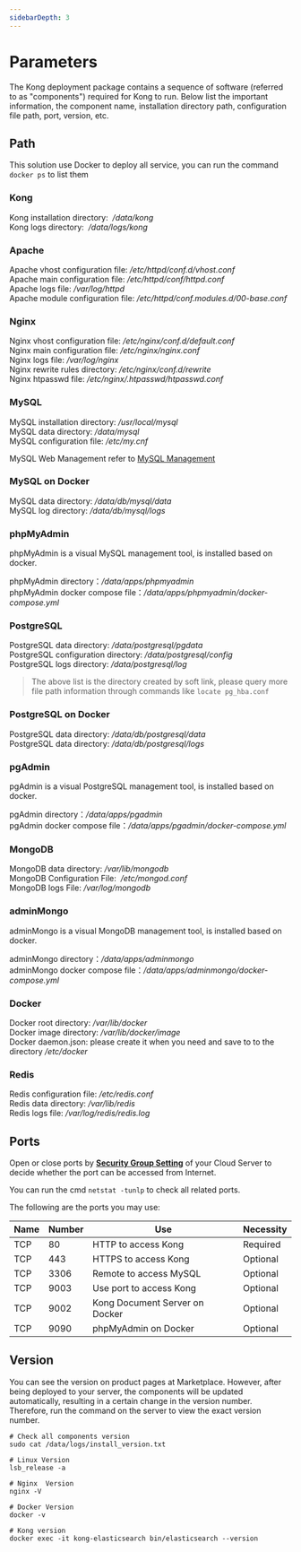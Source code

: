```yaml
---
sidebarDepth: 3
---
```


# Parameters

The Kong deployment package contains a sequence of software (referred to as "components") required for Kong to run. Below list the important information, the component name, installation directory path, configuration file path, port, version, etc.

## Path

This solution use Docker to deploy all service, you can run the command `docker ps` to list them

### Kong

Kong installation directory:  */data/kong*  
Kong logs directory:  */data/logs/kong*

### Apache

Apache vhost configuration file: _/etc/httpd/conf.d/vhost.conf_  
Apache main configuration file: _/etc/httpd/conf/httpd.conf_  
Apache logs file: _/var/log/httpd_  
Apache module configuration file: _/etc/httpd/conf.modules.d/00-base.conf_

### Nginx

Nginx vhost configuration file: _/etc/nginx/conf.d/default.conf_  
Nginx main configuration file: _/etc/nginx/nginx.conf_  
Nginx logs file: _/var/log/nginx_  
Nginx rewrite rules directory: _/etc/nginx/conf.d/rewrite_  
Nginx htpasswd file: _/etc/nginx/.htpasswd/htpasswd.conf_

### MySQL

MySQL installation directory: _/usr/local/mysql_  
MySQL data directory: _/data/mysql_  
MySQL configuration file: _/etc/my.cnf_

MySQL Web Management refer to [MySQL Management](/admin-mysql.md)

### MySQL on Docker

MySQL data directory: _/data/db/mysql/data_  
MySQL log directory: _/data/db/mysql/logs_

### phpMyAdmin

phpMyAdmin is a visual MySQL management tool, is installed based on docker.

phpMyAdmin directory：_/data/apps/phpmyadmin_  
phpMyAdmin docker compose file：_/data/apps/phpmyadmin/docker-compose.yml_

### PostgreSQL

PostgreSQL data directory: _/data/postgresql/pgdata_  
PostgreSQL configuration directory: _/data/postgresql/config_  
PostgreSQL logs directory: _/data/postgresql/log_

> The above list is the directory created by soft link, please query more file path information through commands like `locate pg_hba.conf`

### PostgreSQL on Docker

PostgreSQL data directory: _/data/db/postgresql/data_  
PostgreSQL data directory: _/data/db/postgresql/logs_

### pgAdmin

pgAdmin is a visual PostgreSQL management tool, is installed based on docker.

pgAdmin directory：_/data/apps/pgadmin_  
pgAdmin docker compose file：_/data/apps/pgadmin/docker-compose.yml_

### MongoDB

MongoDB data directory: _/var/lib/mongodb_  
MongoDB Configuration File:  */etc/mongod.conf*  
MongoDB logs File: _/var/log/mongodb_

### adminMongo

adminMongo is a visual MongoDB management tool, is installed based on docker.

adminMongo directory：_/data/apps/adminmongo_  
adminMongo docker compose file：_/data/apps/adminmongo/docker-compose.yml_

### Docker

Docker root directory: */var/lib/docker*  
Docker image directory: */var/lib/docker/image*  
Docker daemon.json: please create it when you need and save to to the directory _/etc/docker_

### Redis

Redis configuration file: _/etc/redis.conf_  
Redis data directory: _/var/lib/redis_  
Redis logs file: _/var/log/redis/redis.log_

## Ports

Open or close ports by **[Security Group Setting](https://support.websoft9.com/docs/faq/tech-instance.html)** of your Cloud Server to decide whether the port can be accessed from Internet.

You can run the cmd `netstat -tunlp` to check all related ports.

The following are the ports you may use:

| Name | Number | Use                            | Necessity |
| ---- | ------ | ------------------------------ | --------- |
| TCP  | 80     | HTTP to access Kong            | Required  |
| TCP  | 443    | HTTPS to access Kong           | Optional  |
| TCP  | 3306   | Remote to access MySQL         | Optional  |
| TCP  | 9003   | Use port to access Kong        | Optional  |
| TCP  | 9002   | Kong Document Server on Docker | Optional  |
| TCP  | 9090   | phpMyAdmin on Docker           | Optional  |

## Version

You can see the version on product pages at Marketplace. However, after being deployed to your server, the components will be updated automatically, resulting in a certain change in the version number. Therefore, run the command on the server to view the exact version number.

```shell
# Check all components version
sudo cat /data/logs/install_version.txt

# Linux Version
lsb_release -a

# Nginx  Version
nginx -V

# Docker Version
docker -v

# Kong version
docker exec -it kong-elasticsearch bin/elasticsearch --version
```
